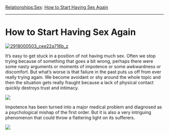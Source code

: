 [Relationships:](https://www.theschooloflife.com/thebookoflife/category/relationships/)[Sex](https://www.theschooloflife.com/thebookoflife/category/relationships/sex/): [How to Start Having Sex Again](https://www.theschooloflife.com/thebookoflife/how-to-start-having-sex-again/)

* * *

# How to Start Having Sex Again

[![2918000503_cee22a716b_z](https://www.theschooloflife.com/thebookoflife/wp-content/uploads/2015/06/2918000503_cee22a716b_z.jpg)](http://www.thebookoflife.org/wp-content/uploads/2015/06/2918000503_cee22a716b_z.jpg)

It’s easy to get stuck in a position of not having much sex. Often we stop trying because of something that goes a bit wrong, perhaps there were some nasty arguments or moments of impotence&nbsp;or some awkwardness or discomfort. But what’s worse is that failure in the past puts us off from ever really trying again. We become avoidant or shy around the whole topic and then the situation gets really fraught because a lack of physical contact quickly destroys trust and intimacy.

[![](https://img.youtube.com/vi/XJA870rOMNs/0.jpg)](https://www.youtube.com/embed/XJA870rOMNs '')

Impotence has been turned into a major medical problem and diagnosed as a psychological mishap of the first order. But it is also a very intriguing phenomenon that could throw a flattering light on its sufferers.

[![](https://img.youtube.com/vi/vWlQXXNgwc0/0.jpg)](https://www.youtube.com/embed/vWlQXXNgwc0 '')
